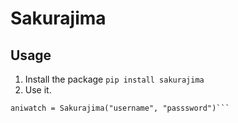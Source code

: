 # Sakurajima
## Usage
1. Install the package `pip install sakurajima`
2. Use it.
```from sakurajima import Sakurajima
aniwatch = Sakurajima("username", "passsword")```
